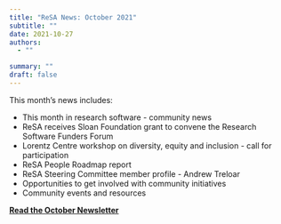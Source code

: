 ```yaml
---
title: "ReSA News: October 2021"
subtitle: ""
date: 2021-10-27
authors:
  - ""

summary: ""
draft: false
---
```


This month’s news includes:

* This month in research software - community news
* ReSA receives Sloan Foundation grant to convene the Research Software Funders Forum
* Lorentz Centre workshop on diversity, equity and inclusion - call for participation
* ReSA People Roadmap report
* ReSA Steering Committee member profile - Andrew Treloar
* Opportunities to get involved with community initiatives
* Community events and resources

**[Read the October Newsletter](https://preview.mailerlite.io/preview/778129/emails/114350982352078792)**
